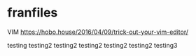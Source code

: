 # franfiles

VIM 
https://hobo.house/2016/04/09/trick-out-your-vim-editor/




testing
testing2
testing2
testing2
testing2
testing2
testing3
